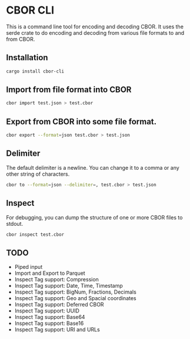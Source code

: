 # CBOR CLI

This is a command line tool for encoding and decoding CBOR. It uses the
serde crate to do encoding and decoding from various file formats to and
from CBOR.

## Installation

```bash
cargo install cbor-cli
```

## Import from file format into CBOR

```bash
cbor import test.json > test.cbor
```

## Export from CBOR into some file format.

```bash
cbor export --format=json test.cbor > test.json
```

## Delimiter

The default delimiter is a newline. You can change it to a comma or any other
string of characters.

```bash
cbor to --format=json --delimiter=, test.cbor > test.json
```

## Inspect

For debugging, you can dump the structure of one or more CBOR files to stdout.

```bash
cbor inspect test.cbor
```

## TODO

- Piped input
- Import and Export to Parquet
- Inspect Tag support: Compression
- Inspect Tag support: Date, Time, Timestamp
- Inspect Tag support: BigNum, Fractions, Decimals
- Inspect Tag support: Geo and Spacial coordinates
- Inspect Tag support: Deferred CBOR
- Inspect Tag support: UUID
- Inspect Tag support: Base64
- Inspect Tag support: Base16
- Inspect Tag support: URI and URLs
